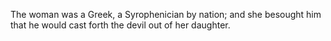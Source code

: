 The woman was a Greek, a Syrophenician by nation; and she besought him that he would cast forth the devil out of her daughter.
